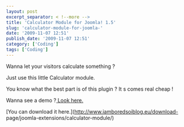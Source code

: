 ```yaml
---
layout: post
excerpt_separator: < !--more -->
title: 'Calculator Module for Joomla! 1.5'
slug: 'calculator-module-for-joomla-'
date: '2009-11-07 12:51'
publish_date: '2009-11-07 12:51'
category: ['Coding']
tags: ['Coding']
---
```

Wanna let your visitors calculate something ?  
  
Just use this little Calculator module.  
  
  
  
You know what the best part is of this plugin ? It s comes real cheap !  
  
Wanna see a demo ?[ Look
here.](http://demos.gebruikmaar.nl/joomla/index.php/extensions/modules/calculator.html)  
  
[You can download it here.](http://www.iamboredsoiblog.eu/download-
page/joomla-extensions/calculator-module/)


